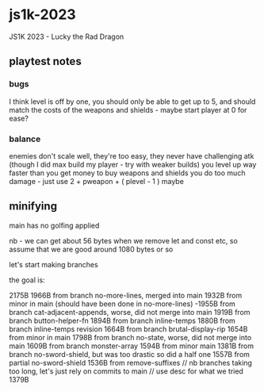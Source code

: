 # js1k-2023

JS1K 2023 - Lucky the Rad Dragon

## playtest notes

### bugs

I think level is off by one, you should only be able to get up to 5, and should
match the costs of the weapons and shields - maybe start player at 0 for ease?

### balance

enemies don't scale well, they're too easy, they never have challenging atk
(though I did max build my player - try with weaker builds)
you level up way faster than you get money to buy weapons and shields
you do too much damage - just use 2 + pweapon + ( plevel - 1 ) maybe

## minifying 

main has no golfing applied

nb - we can get about 56 bytes when we remove let and const etc, so assume
that we are good around 1080 bytes or so

let's start making branches

the goal is:

2175B 
1966B from branch no-more-lines, merged into main
1932B from minor in main (should have been done in no-more-lines)
-1955B from branch cat-adjacent-appends, worse, did not merge into main
1919B from branch button-helper-fn
1894B from branch inline-temps
1880B from branch inline-temps revision
1664B from branch brutal-display-rip
1654B from minor in main
1798B from branch no-state, worse, did not merge into main
1609B from branch monster-array
1594B from minor main
1381B from branch no-sword-shield, but was too drastic so did a half one
1557B from partial no-sword-shield
1536B from remove-suffixes
// nb branches taking too long, let's just rely on commits to main
// use desc for what we tried
1379B 

